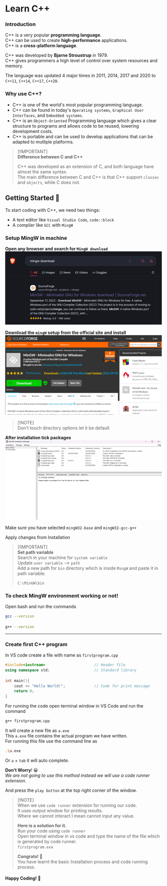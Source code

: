 # Learn C++

### Introduction

C++ is a very popular **programming language**.<br/>
C++ can be used to create **high-performance** applications.<br/>
C++ is a **cross-platform language**.

C++ was developed by **Bjarne Stroustrup** in 1979.<br/>
C++ gives programmers a high level of control over system resources and memory.

The language was updated 4 major times in 2011, 2014, 2017 and 2020 to `C++11`, `C++14`, `C++17`, `C++20`.

### Why use C++?

- C++ is one of the world's most popular programming language.
- C++ can be found in today's `Operating systems`, `Graphical User Interfaces`, and `Embedded systems`.
- C++ is an `Object-Oriented` Programming language which gives a clear structure to programs and allows code to be reused, lowering development costs.
- C++ is portable and can be used to develop applications that can be adapted to mutliple platforms.

> [!IMPORTANT]\
> **Difference between C and C++**
>
> C++ was developed as an extension of C, and both language have almost the same syntax.<br/>
> The main difference between C and C++ is that C++ support `classes` and `objects`, while C does not.

## Getting Started 🚀
To start coding with C++, we need two things:
- A text editor like `Visual Studio Code`, `code::block`
- A compiler like `GCC` with `MingW`

### Setup MingW in machine
**Open any browser and search for `MingW download`**
![alt text](<assets/mingw download.png>)

**Download the `mingW` setup from the official site and install**
![alt text](assets/sourceforge.png)

> [!NOTE]\
> Don't touch directory options let it be default

**After installation tick packages**
![alt text](assets/manager.png)

Make sure you have selected `mingW32-base` and `mingW32-gcc-g++` 

Apply changes from Installation

> [!IMPORTANT]\
> **Set path variable**\
> Search in your machine for `system variable`\
> Update `user variable` --> `path`\
> Add a new path for `bin` directory which is inside `MingW` and paste it in path variable.
> ```
> C:\MinGW\bin
> ```

### To check MingW environment working or not!
Open bash and run the commands 
```bash
gcc --version

g++ --version
```

***
### Create first C++ program
In VS code create a file with name as `firstprogram.cpp`
```cpp
#include<iostream>                      // Header file
using namespace std;                    // Standard library

int main(){
    cout << "Hello World!";             // Code for print message
    return 0;
}
```

For running the code open terminal window in VS Code and run the command
```bash
g++ firstprogram.cpp
```
It will create a new file as `a.exe`<br/>
This `a.exe` file contains the actual program we have written.<br/>
For running this file use the command line as
```bash
.\a.exe
```
Or `a` + `tab` it will auto complete.

**Don't Worry**! 😀<br/>
*We are not going to use this method instead we will use a code runner extension.*

And press the `play button` at the top right corner of the window.

> [!NOTE]\
> When we use `code runner` extension for running our code.\
> It uses output window for printing results.\
> Where we cannot interact I mean cannot input any value.
>
> **Here is a solution for it.**\
> Run your code using `code runner`\
> Open terminal window in vs code and type the name of the file which is generated by code runner.\
> `firstprogram.exe`
>
> **Congrats! 🎉**\
> You have learnt the basic Installation process and code running process.

#### Happy Coding! 💖